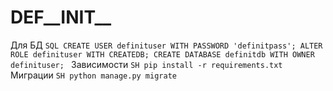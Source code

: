 # DEF__INIT__

Для БД
	```SQL
		CREATE USER definituser WITH PASSWORD 'definitpass';
		ALTER ROLE definituser WITH CREATEDB;
		CREATE DATABASE definitdb WITH OWNER definituser;
	```
Зависимости
	```SH
		pip install -r requirements.txt
	```
Миграции
	```SH
		python manage.py migrate
	```
